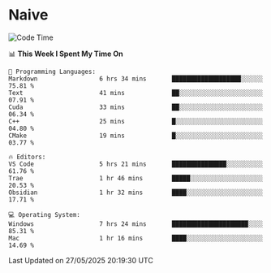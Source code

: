 # Naive
<!-- ## 日拱一卒，功不唐捐 -->
<!-- [![GitHub Streak](https://streak-stats.demolab.com/?user=XiaoXKKK)](https://git.io/streak-stats) -->
<!--START_SECTION:waka-->
![Code Time](http://img.shields.io/badge/Code%20Time-383%20hrs%2043%20mins-blue)

📊 **This Week I Spent My Time On** 

```text
💬 Programming Languages: 
Markdown                 6 hrs 34 mins       ███████████████████░░░░░░   75.81 % 
Text                     41 mins             ██░░░░░░░░░░░░░░░░░░░░░░░   07.91 % 
Cuda                     33 mins             ██░░░░░░░░░░░░░░░░░░░░░░░   06.34 % 
C++                      25 mins             █░░░░░░░░░░░░░░░░░░░░░░░░   04.80 % 
CMake                    19 mins             █░░░░░░░░░░░░░░░░░░░░░░░░   03.77 % 

🔥 Editors: 
VS Code                  5 hrs 21 mins       ███████████████░░░░░░░░░░   61.76 % 
Trae                     1 hr 46 mins        █████░░░░░░░░░░░░░░░░░░░░   20.53 % 
Obsidian                 1 hr 32 mins        ████░░░░░░░░░░░░░░░░░░░░░   17.71 % 

💻 Operating System: 
Windows                  7 hrs 24 mins       █████████████████████░░░░   85.31 % 
Mac                      1 hr 16 mins        ████░░░░░░░░░░░░░░░░░░░░░   14.69 % 
```


 Last Updated on 27/05/2025 20:19:30 UTC
<!--END_SECTION:waka-->
